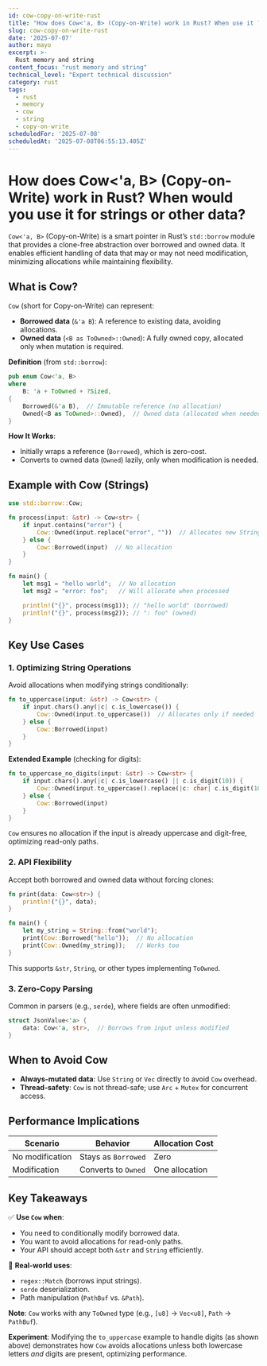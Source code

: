 ```yaml
---
id: cow-copy-on-write-rust
title: "How does Cow<'a, B> (Copy-on-Write) work in Rust? When use it ?"
slug: cow-copy-on-write-rust
date: '2025-07-07'
author: mayo
excerpt: >-
  Rust memory and string
content_focus: "rust memory and string"
technical_level: "Expert technical discussion"
category: rust
tags:
  - rust
  - memory
  - cow
  - string
  - copy-on-write
scheduledFor: '2025-07-08'
scheduledAt: '2025-07-08T06:55:13.405Z'
---
```


# How does Cow<'a, B> (Copy-on-Write) work in Rust? When would you use it for strings or other data?

`Cow<'a, B>` (Copy-on-Write) is a smart pointer in Rust’s `std::borrow` module that provides a clone-free abstraction over borrowed and owned data. It enables efficient handling of data that may or may not need modification, minimizing allocations while maintaining flexibility.

## What is Cow?

`Cow` (short for Copy-on-Write) can represent:
- **Borrowed data** (`&'a B`): A reference to existing data, avoiding allocations.
- **Owned data** (`<B as ToOwned>::Owned`): A fully owned copy, allocated only when mutation is required.

**Definition** (from `std::borrow`):
```rust
pub enum Cow<'a, B>
where
    B: 'a + ToOwned + ?Sized,
{
    Borrowed(&'a B),  // Immutable reference (no allocation)
    Owned(<B as ToOwned>::Owned),  // Owned data (allocated when needed)
}
```

**How It Works**:
- Initially wraps a reference (`Borrowed`), which is zero-cost.
- Converts to owned data (`Owned`) lazily, only when modification is needed.

## Example with Cow<str> (Strings)

```rust
use std::borrow::Cow;

fn process(input: &str) -> Cow<str> {
    if input.contains("error") {
        Cow::Owned(input.replace("error", ""))  // Allocates new String
    } else {
        Cow::Borrowed(input)  // No allocation
    }
}

fn main() {
    let msg1 = "hello world";  // No allocation
    let msg2 = "error: foo";   // Will allocate when processed

    println!("{}", process(msg1)); // "hello world" (borrowed)
    println!("{}", process(msg2)); // ": foo" (owned)
}
```

## Key Use Cases

### 1. Optimizing String Operations
Avoid allocations when modifying strings conditionally:

```rust
fn to_uppercase(input: &str) -> Cow<str> {
    if input.chars().any(|c| c.is_lowercase()) {
        Cow::Owned(input.to_uppercase())  // Allocates only if needed
    } else {
        Cow::Borrowed(input)
    }
}
```

**Extended Example** (checking for digits):
```rust
fn to_uppercase_no_digits(input: &str) -> Cow<str> {
    if input.chars().any(|c| c.is_lowercase() || c.is_digit(10)) {
        Cow::Owned(input.to_uppercase().replace(|c: char| c.is_digit(10), ""))
    } else {
        Cow::Borrowed(input)
    }
}
```

`Cow` ensures no allocation if the input is already uppercase and digit-free, optimizing read-only paths.

### 2. API Flexibility
Accept both borrowed and owned data without forcing clones:

```rust
fn print(data: Cow<str>) {
    println!("{}", data);
}

fn main() {
    let my_string = String::from("world");
    print(Cow::Borrowed("hello"));  // No allocation
    print(Cow::Owned(my_string));   // Works too
}
```

This supports `&str`, `String`, or other types implementing `ToOwned`.

### 3. Zero-Copy Parsing
Common in parsers (e.g., `serde`), where fields are often unmodified:

```rust
struct JsonValue<'a> {
    data: Cow<'a, str>,  // Borrows from input unless modified
}
```

## When to Avoid Cow

- **Always-mutated data**: Use `String` or `Vec` directly to avoid `Cow` overhead.
- **Thread-safety**: `Cow` is not thread-safe; use `Arc` + `Mutex` for concurrent access.

## Performance Implications

| **Scenario** | **Behavior** | **Allocation Cost** |
|--------------|--------------|---------------------|
| No modification | Stays as `Borrowed` | Zero |
| Modification | Converts to `Owned` | One allocation |

## Key Takeaways

✅ **Use `Cow` when**:
- You need to conditionally modify borrowed data.
- You want to avoid allocations for read-only paths.
- Your API should accept both `&str` and `String` efficiently.

🚀 **Real-world uses**:
- `regex::Match` (borrows input strings).
- `serde` deserialization.
- Path manipulation (`PathBuf` vs. `&Path`).

**Note**: `Cow` works with any `ToOwned` type (e.g., `[u8]` → `Vec<u8]`, `Path` → `PathBuf`).

**Experiment**: Modifying the `to_uppercase` example to handle digits (as shown above) demonstrates how `Cow` avoids allocations unless both lowercase letters *and* digits are present, optimizing performance.
